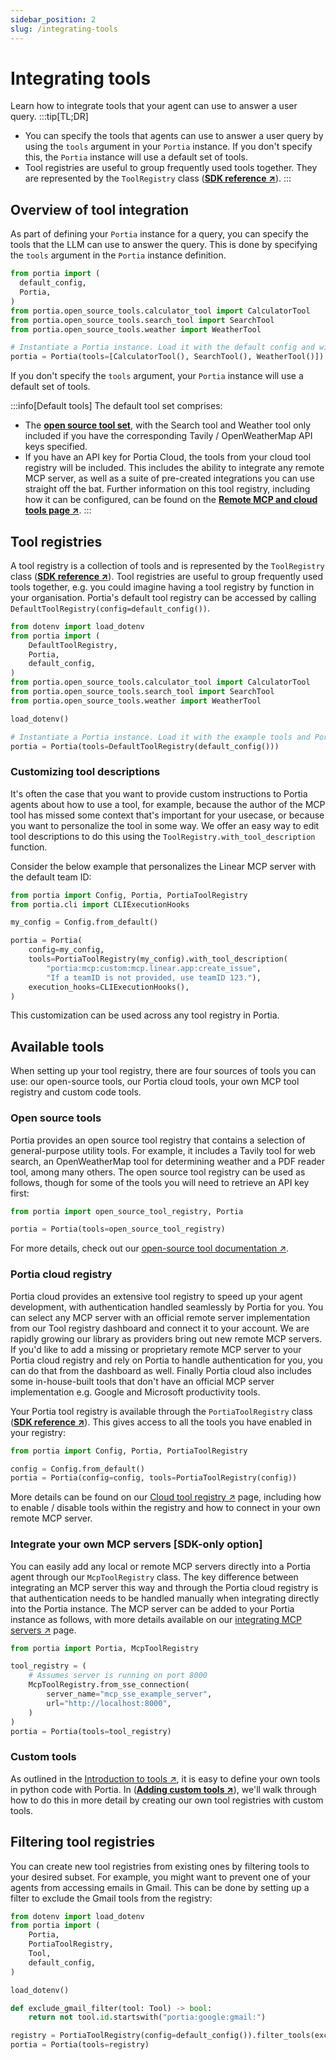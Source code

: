 ```yaml
---
sidebar_position: 2
slug: /integrating-tools
---
```


# Integrating tools
Learn how to integrate tools that your agent can use to answer a user query.
:::tip[TL;DR]
- You can specify the tools that agents can use to answer a user query by using the `tools` argument in your `Portia` instance. If you don't specify this, the `Portia` instance will use a default set of tools.
- Tool registries are useful to group frequently used tools together. They are represented by the `ToolRegistry` class (<a href="/SDK/portia/tool_registry" target="_blank">**SDK reference ↗**</a>).
:::

## Overview of tool integration
As part of defining your `Portia` instance for a query, you can specify the tools that the LLM can use to answer the query. This is done by specifying the `tools` argument in the `Portia` instance definition.

```python
from portia import (
  default_config, 
  Portia,
)
from portia.open_source_tools.calculator_tool import CalculatorTool
from portia.open_source_tools.search_tool import SearchTool
from portia.open_source_tools.weather import WeatherTool

# Instantiate a Portia instance. Load it with the default config and with the example tools.
portia = Portia(tools=[CalculatorTool(), SearchTool(), WeatherTool()])
```

If you don't specify the `tools` argument, your `Portia` instance will use a default set of tools.

:::info[Default tools]
The default tool set comprises:
* The [**open source tool set**](/portia-tools/open-source/), with the Search tool and Weather tool only included if you have the corresponding Tavily / OpenWeatherMap API keys specified.
* If you have an API key for Portia Cloud, the tools from your cloud tool registry will be included. This includes the ability to integrate any remote MCP server, as well as a suite of pre-created integrations you can use straight off the bat.
Further information on this tool registry, including how it can be configured, can be found on the <a href="/cloud-tool-registry" target="_blank">**Remote MCP and cloud tools page ↗**</a>.
:::

## Tool registries

A tool registry is a collection of tools and is represented by the `ToolRegistry` class (<a href="/run-portia-tools" target="_blank">**SDK reference ↗**</a>). Tool registries are useful to group frequently used tools together, e.g. you could imagine having a tool registry by function in your organisation. Portia's default tool registry can be accessed by calling `DefaultToolRegistry(config=default_config())`.

```python
from dotenv import load_dotenv
from portia import (
    DefaultToolRegistry,
    Portia,
    default_config,
)
from portia.open_source_tools.calculator_tool import CalculatorTool
from portia.open_source_tools.search_tool import SearchTool
from portia.open_source_tools.weather import WeatherTool

load_dotenv()

# Instantiate a Portia instance. Load it with the example tools and Portia's tools.
portia = Portia(tools=DefaultToolRegistry(default_config()))
```

### Customizing tool descriptions

It's often the case that you want to provide custom instructions to Portia agents about how to use a tool, for example, because the author of the MCP tool has missed some context that's important for your usecase, or because you want to personalize the tool in some way. We offer an easy way to edit tool descriptions to do this using the `ToolRegistry.with_tool_description` function.

Consider the below example that personalizes the Linear MCP server with the default team ID:

```python title="customize_tool_descriptions.py"
from portia import Config, Portia, PortiaToolRegistry
from portia.cli import CLIExecutionHooks

my_config = Config.from_default()

portia = Portia(
    config=my_config,
    tools=PortiaToolRegistry(my_config).with_tool_description(
        "portia:mcp:custom:mcp.linear.app:create_issue",
        "If a teamID is not provided, use teamID 123."),
    execution_hooks=CLIExecutionHooks(),
)
```

This customization can be used across any tool registry in Portia.

## Available tools

When setting up your tool registry, there are four sources of tools you can use: our open-source tools, our Portia cloud tools, your own MCP tool registry and custom code tools.

### Open source tools

Portia provides an open source tool registry that contains a selection of general-purpose utility tools. For example, it includes a Tavily tool for web search, an OpenWeatherMap tool for determining weather and a PDF reader tool, among many others.
The open source tool registry can be used as follows, though for some of the tools you will need to retrieve an API key first:

```python
from portia import open_source_tool_registry, Portia

portia = Portia(tools=open_source_tool_registry)
```

For more details, check out our <a href="/portia-tools/open-source/" target="_blank">open-source tool documentation ↗</a>.

### Portia cloud registry

Portia cloud provides an extensive tool registry to speed up your agent development, with authentication handled seamlessly by Portia for you.
You can select any MCP server with an official remote server implementation from our Tool registry dashboard and connect it to your account. We are rapidly growing our library as providers bring out new remote MCP servers. If you'd like to add a missing or proprietary remote MCP server to your Portia cloud registry and rely on Portia to handle authentication for you, you can do that from the dashboard as well.
Finally Portia cloud also includes some in-house-built tools that don't have an official MCP server implementation e.g. Google and Microsoft productivity tools.

Your Portia tool registry is available through the  `PortiaToolRegistry` class (<a href="/run-portia-tools" target="_blank">**SDK reference ↗**</a>). This gives access to all the tools you have enabled in your registry:

```python
from portia import Config, Portia, PortiaToolRegistry

config = Config.from_default()
portia = Portia(config=config, tools=PortiaToolRegistry(config))
```

More details can be found on our <a href="/cloud-tool-registry" target="_blank">Cloud tool registry ↗</a> page, including how to enable / disable tools within the registry and how to connect in your own remote MCP server.

### Integrate your own MCP servers [SDK-only option]

You can easily add any local or remote MCP servers directly into a Portia agent through our `McpToolRegistry` class.
The key difference between integrating an MCP server this way and through the Portia cloud registry is that authentication needs to be handled manually when integrating directly into the Portia instance.
The MCP server can be added to your Portia instance as follows, with more details available on our <a href="/mcp-servers" target="_blank">integrating MCP servers ↗</a> page.

```python
from portia import Portia, McpToolRegistry

tool_registry = (
    # Assumes server is running on port 8000
    McpToolRegistry.from_sse_connection(
        server_name="mcp_sse_example_server",
        url="http://localhost:8000",
    )
)
portia = Portia(tools=tool_registry)
```

### Custom tools

As outlined in the <a href="/mcp-servers" target="_blank">Introduction to tools ↗</a>, it is easy to define your own tools in python code with Portia. In (<a href="/add-custom-tools" target="_blank">**Adding custom tools ↗**</a>), we'll walk through how to do this in more detail by creating our own tool registries with custom tools.

## Filtering tool registries

You can create new tool registries from existing ones by filtering tools to your desired subset. For example, you might want to prevent one of your agents from accessing emails in Gmail. This can be done by setting up a filter to exclude the Gmail tools from the registry:

```python
from dotenv import load_dotenv
from portia import (
    Portia,
    PortiaToolRegistry,
    Tool,
    default_config,
)

load_dotenv()

def exclude_gmail_filter(tool: Tool) -> bool:
    return not tool.id.startswith("portia:google:gmail:")

registry = PortiaToolRegistry(config=default_config()).filter_tools(exclude_gmail_filter)
portia = Portia(tools=registry)
```
